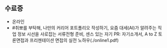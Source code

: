 ## 수료증
  * 온라인
   * #취뽀를 부탁해, 나만의 커리어 포트폴리오 작성하기, 요즘 대세(AI)가 알려주는 직업 정보 시선을 사로잡는 서류전형 준비, 센스 있는 자기 PR: 자기소개서, A to Z 토론면접과 프리젠테이션 면접의 실전 노하우(./online1.pdf)
